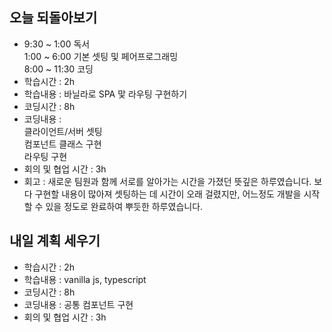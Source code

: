 ## 오늘 되돌아보기

- 9:30 ~ 1:00 독서  
   1:00 ~ 6:00 기본 셋팅 및 페어프로그래밍  
   8:00 ~ 11:30 코딩
- 학습시간 : 2h
- 학습내용 : 바닐라로 SPA 맟 라우팅 구현하기
- 코딩시간 : 8h
- 코딩내용 :  
   클라이언트/서버 셋팅  
   컴포넌트 클래스 구현  
   라우팅 구현
- 회의 및 협업 시간 : 3h
- 회고 :
  새로운 팀원과 함께 서로를 알아가는 시간을 가졌던 뜻깊은 하루였습니다. 보다 구현할 내용이 많아져 셋팅하는 데 시간이 오래 걸렸지만, 어느정도 개발을 시작할 수 있을 정도로 완료하여 뿌듯한 하루였습니다.

## 내일 계획 세우기

- 학습시간 : 2h
- 학습내용 : vanilla js, typescript
- 코딩시간 : 8h
- 코딩내용 : 공통 컴포넌트 구현
- 회의 및 협업 시간 : 3h
